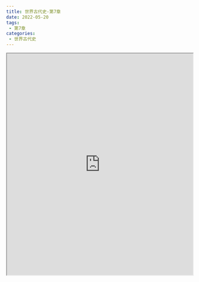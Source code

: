 ```yaml
---
title: 世界古代史-第7章
date: 2022-05-20
tags:
 - 第7章
categories:
 - 世界古代史
---
```




<iframe src="https://wanli.yourtools.icu/pdf/web/viewer.html?file=https://vkceyugu.cdn.bspapp.com/VKCEYUGU-98958311-3e7b-45a4-9247-ea869d6246c3/41fe545c-f8dd-421b-b86f-be4489559dab.pdf" width="100%" height="600px"></iframe>
